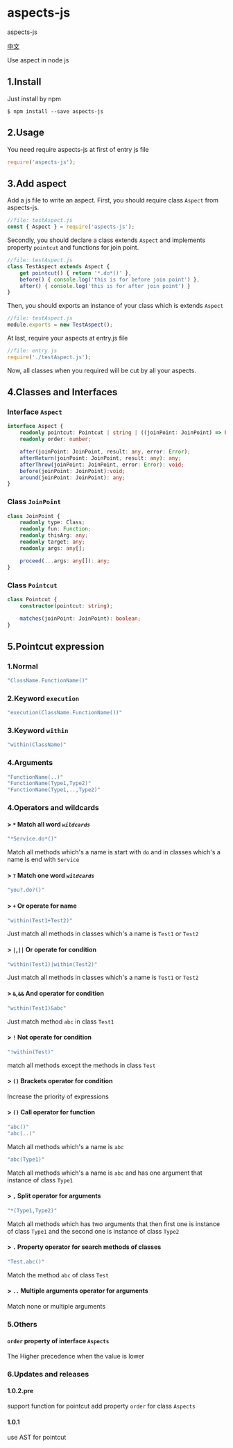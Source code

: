 # aspects-js
aspects-js

[中文](readme.ZH-CN.md)

Use aspect in node js

## 1.Install
Just install by npm
```
$ npm install --save aspects-js
```

## 2.Usage
You need require aspects-js at first of entry js file
```javascript
require('aspects-js');
```

## 3.Add aspect
Add a js file to write an aspect.
First, you should require class `Aspect` from aspects-js.
```javascript
//file: testAspect.js
const { Aspect } = require('aspects-js');
```
Secondly, you should declare a class extends `Aspect` and implements property `pointcut` and functions for join point.
```javascript
//file: testAspect.js
class TestAspect extends Aspect {
    get pointcut() { return '*.do*()' },
    before() { console.log('this is for before join point') },
    after() { console.log('this is for after join point') }
}
````
Then, you should exports an instance of your class which is extends `Aspect`
```javascript
//file: testAspect.js
module.exports = new TestAspect();
```
At last, require your aspects at entry.js file
```javascript
//file: entry.js
require('./testAspect.js');
```
Now, all classes when you required will be cut by all your aspects.

## 4.Classes and Interfaces
### Interface `Aspect`
```typescript
interface Aspect {
    readonly pointcut: Pointcut | string | ((joinPoint: JoinPoint) => boolean);
    readonly order: number;

    after(joinPoint: JoinPoint, result: any, error: Error);
    afterReturn(joinPoint: JoinPoint, result: any): any;
    afterThrow(joinPoint: JoinPoint, error: Error): void;
    before(joinPoint: JoinPoint):void;
    around(joinPoint: JoinPoint): any;
}
```

### Class `JoinPoint`
```typescript
class JoinPoint {
    readonly type: Class;
    readonly fun: Function;
    readonly thisArg: any;
    readonly target: any;
    readonly args: any[];

    proceed(...args: any[]): any;
}
```

### Class `Pointcut`
```typescript
class Pointcut {
    constructor(pointcut: string);

    matches(joinPoint: JoinPoint): boolean;
}
```

## 5.Pointcut expression
### 1.Normal
```javascript
"ClassName.FunctionName()"
```
### 2.Keyword `execution`
```javascript
"execution(ClassName.FunctionName())"
```
### 3.Keyword `within`
```javascript
"within(ClassName)"
```
### 4.Arguments
```javascript
"FunctionName(..)"
"FunctionName(Type1,Type2)"
"FunctionName(Type1,..,Type2)"
```

### 4.Operators and wildcards
#### > `*` Match all word *`wildcards`*
```javascript
"*Service.do*()"
```
Match all methods which's a name is start with `do` and in classes which's a name is end with `Service`
#### > `?` Match one word *`wildcards`*
```javascript
"you?.do?()"
```
#### > `+` Or operate for name
```javascript
"within(Test1+Test2)"
```
Just match all methods in classes which's a name is `Test1` or `Test2`
#### > `|`,`||` Or operate for condition
```javascript
"within(Test1)|within(Test2)"
```
Just match all methods in classes which's a name is `Test1` or `Test2`
#### > `&`,`&&` And operator for condition
```javascript
"within(Test1)&abc"
```
Just match method `abc` in class `Test1`
#### > `!` Not operate for condition
```javascript
"!within(Test)"
```
match all methods except the methods in class `Test`
#### > `()` Brackets operator for condition
Increase the priority of expressions
#### > `()` Call operator for function
```javascript
"abc()"
"abc(..)"
```
Match all methods which's a name is `abc`
```javascript
"abc(Type1)"
```
Match all methods which's a name is `abc` and has one argument that instance of class `Type1`
#### > `,` Split operator for arguments
```javascript
"*(Type1,Type2)"
```
Match all methods which has two arguments that then first one is instance of class `Type1` and the second one is instance of class `Type2`
#### > `.` Property operator for search methods of classes
```javascript
"Test.abc()"
```
Match the method `abc` of class `Test`
#### > `..` Multiple arguments operator for arguments
Match none or multiple arguments

### 5.Others
#### `order` property of interface `Aspects`
The Higher precedence when the value is lower

### 6.Updates and releases
#### 1.0.2.pre
support function for pointcut
add property `order` for class `Aspects`

#### 1.0.1
use AST for pointcut
